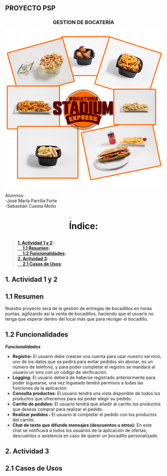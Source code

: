 ## PROYECTO PSP
### <p align="center"><b>GESTION DE BOCATERÍA</b></p>
<p align="center">
<img src="/recursos/bocateriaFoto.png"/>
</p>
<p>Alumnos: <br>
  -José María Parrilla Forte</br>
  -Sebastián Cuesta Molto</p>

# <p align="center"><b>Índice:</b></br>
> **[1. Actividad 1 y 2](#1):**<br>
> **[&nbsp;&nbsp;&nbsp;&nbsp;  1.1 Resumen](#2):**<br>
> **[&nbsp;&nbsp;&nbsp;&nbsp;  1.2 Funcionalidades](#3):**<br>
> **[2. Actividad 3](#4):**<br>
> **[&nbsp;&nbsp;&nbsp;&nbsp;  2.1 Casos de Usos](#5):**<br></p>


<a name="1"></a>
## 1. Actividad 1 y 2
<a name="2"></a>
##  1.1 Resumen
Nuestro proyecto será de la gestión de entregas de bocadillos en horas puntas, agilizando así la venta de bocadillos, haciendo que el usuario no tenga que esperar dentro del local más que para recoger el bocadillo.

<a name="3"></a>
##  1.2 Funcionalidades
***Funcionalidades***
- **Registro:** El usuario debe crearse una cuenta para usar nuestro servicio, uno de los datos que se pedirá para evitar pedidos sin abonar, es un número de teléfono, y para poder completar el registro se mandará al usuario un sms con un código de verificación.
- **Logging:** El usuario deberá de haberse registrado anteriormente para poder loguearse, una vez logueado tendrá permisos a todas las funciones de la aplicación.
- **Consulta productos:** El usuario tendrá una vista disponible de todos los productos que ofrecemos para así poder elegir su pedido.
- **Carrito de pedidos:** El usuario tendrá que añadir al carrito los productos que deseas comprar para realizar el pedido.
- **Realizar pedidos :** El usuario al completar el pedido con los productos del carrito.
- **Chat de texto que difunde mensajes (descuentos u otros):** En este chat se notificará a todos los usuarios de la aplicación de ofertas, descuentos o asistencia en caso de querer un bocadillo personalizado.
<a name="4"></a>
## 2. Actividad 3
<a name="5"></a>
## 2.1 Casos de Usos

